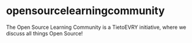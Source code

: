 # opensourcelearningcommunity
The Open Source Learning Community is a TietoEVRY initiative, where we discuss all things Open Source!
